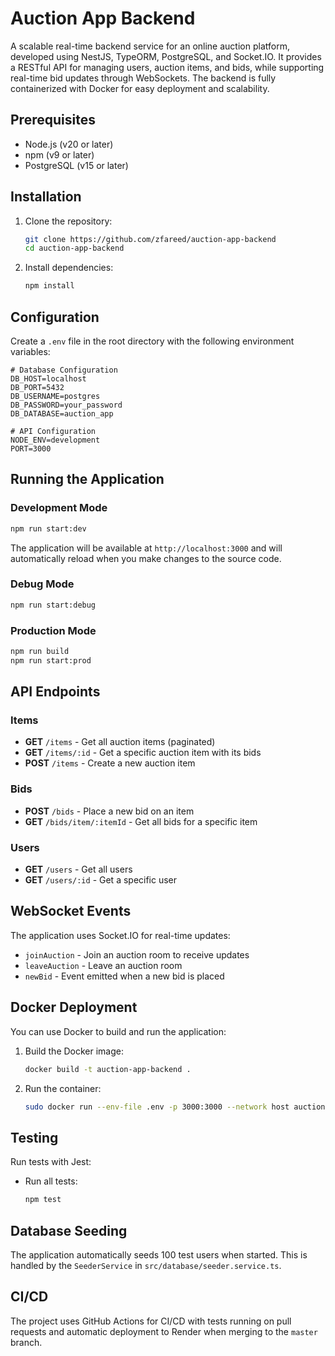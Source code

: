 
# Auction App Backend

A scalable real-time backend service for an online auction platform, developed using NestJS, TypeORM, PostgreSQL, and Socket.IO. It provides a RESTful API for managing users, auction items, and bids, while supporting real-time bid updates through WebSockets. The backend is fully containerized with Docker for easy deployment and scalability.


## Prerequisites

- Node.js (v20 or later)
- npm (v9 or later)
- PostgreSQL (v15 or later)

## Installation

1. Clone the repository:

   ```bash
   git clone https://github.com/zfareed/auction-app-backend
   cd auction-app-backend
   ```

2. Install dependencies:

   ```bash
   npm install
   ```

## Configuration

Create a `.env` file in the root directory with the following environment variables:

```env
# Database Configuration
DB_HOST=localhost
DB_PORT=5432
DB_USERNAME=postgres
DB_PASSWORD=your_password
DB_DATABASE=auction_app

# API Configuration
NODE_ENV=development
PORT=3000
```

## Running the Application

### Development Mode

```bash
npm run start:dev
```

The application will be available at `http://localhost:3000` and will automatically reload when you make changes to the source code.

### Debug Mode

```bash
npm run start:debug
```

### Production Mode

```bash
npm run build
npm run start:prod
```

## API Endpoints

### Items

- **GET** `/items` - Get all auction items (paginated)
- **GET** `/items/:id` - Get a specific auction item with its bids
- **POST** `/items` - Create a new auction item

### Bids

- **POST** `/bids` - Place a new bid on an item
- **GET** `/bids/item/:itemId` - Get all bids for a specific item

### Users

- **GET** `/users` - Get all users
- **GET** `/users/:id` - Get a specific user

## WebSocket Events

The application uses Socket.IO for real-time updates:

- `joinAuction` - Join an auction room to receive updates
- `leaveAuction` - Leave an auction room
- `newBid` - Event emitted when a new bid is placed

## Docker Deployment

You can use Docker to build and run the application:

1. Build the Docker image:

   ```bash
   docker build -t auction-app-backend .
   ```

2. Run the container:

   ```bash
   sudo docker run --env-file .env -p 3000:3000 --network host auction-app-backend
   ```

## Testing

Run tests with Jest:

- Run all tests:

  ```bash
  npm test
  ```


## Database Seeding

The application automatically seeds 100 test users when started. This is handled by the `SeederService` in `src/database/seeder.service.ts`.

## CI/CD

The project uses GitHub Actions for CI/CD with tests running on pull requests and automatic deployment to Render when merging to the `master` branch.